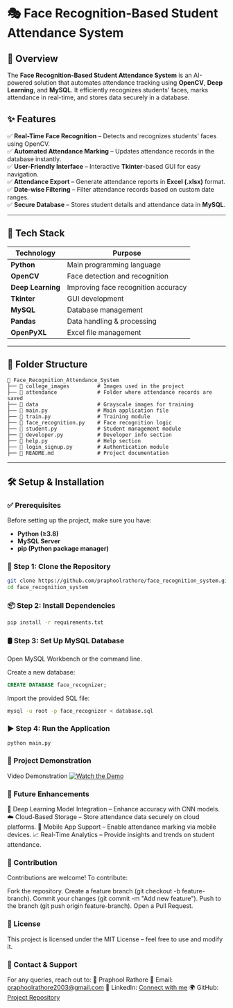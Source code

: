 # 🎭 Face Recognition-Based Student Attendance System

## 📌 Overview
The **Face Recognition-Based Student Attendance System** is an AI-powered solution that automates attendance tracking using **OpenCV**, **Deep Learning**, and **MySQL**. It efficiently recognizes students' faces, marks attendance in real-time, and stores data securely in a database.

## ✨ Features
✅ **Real-Time Face Recognition** – Detects and recognizes students' faces using OpenCV.  
✅ **Automated Attendance Marking** – Updates attendance records in the database instantly.  
✅ **User-Friendly Interface** – Interactive **Tkinter**-based GUI for easy navigation.  
✅ **Attendance Export** – Generate attendance reports in **Excel (.xlsx)** format.  
✅ **Date-wise Filtering** – Filter attendance records based on custom date ranges.  
✅ **Secure Database** – Stores student details and attendance data in **MySQL**.  

---

## 🚀 Tech Stack
| **Technology** | **Purpose** |
|---------------|------------|
| **Python** | Main programming language |
| **OpenCV** | Face detection and recognition |
| **Deep Learning** | Improving face recognition accuracy |
| **Tkinter** | GUI development |
| **MySQL** | Database management |
| **Pandas** | Data handling & processing |
| **OpenPyXL** | Excel file management |

---

## 📂 Folder Structure
```
📁 Face_Recognition_Attendance_System
├── 📂 college_images         # Images used in the project
├── 📂 attendance             # Folder where attendance records are saved
├── 📂 data                   # Grayscale images for training
├── 📄 main.py                # Main application file
├── 📄 train.py               # Training module
├── 📄 face_recognition.py    # Face recognition logic
├── 📄 student.py             # Student management module
├── 📄 developer.py           # Developer info section
├── 📄 help.py                # Help section
├── 📄 login_signup.py        # Authentication module
├── 📄 README.md              # Project documentation

```


---

## 🛠️ Setup & Installation

### ✅ Prerequisites
Before setting up the project, make sure you have:
- **Python (≥3.8)**
- **MySQL Server**
- **pip (Python package manager)**

### 🔽 Step 1: Clone the Repository
```sh
git clone https://github.com/praphoolrathore/face_recognition_system.git
cd face_recognition_system
```
### 📦 Step 2: Install Dependencies
```sh
pip install -r requirements.txt
```

### 🛢️ Step 3: Set Up MySQL Database
Open MySQL Workbench or the command line.

Create a new database:
```sql
CREATE DATABASE face_recognizer;
```
Import the provided SQL file:
```sh
mysql -u root -p face_recognizer < database.sql
```

### ▶️ Step 4: Run the Application
```sh
python main.py
```


### 🎥 Project Demonstration

 Video Demonstration
[![Watch the Demo](https://img.youtube.com/vi/rTaP-dTynvI/maxresdefault.jpg)](https://youtu.be/rTaP-dTynvI)



### 🔮 Future Enhancements

🚀 Deep Learning Model Integration – Enhance accuracy with CNN models.
☁️ Cloud-Based Storage – Store attendance data securely on cloud platforms.
📱 Mobile App Support – Enable attendance marking via mobile devices.
📈 Real-Time Analytics – Provide insights and trends on student attendance.

### 🤝 Contribution

Contributions are welcome! To contribute:

Fork the repository.
Create a feature branch (git checkout -b feature-branch).
Commit your changes (git commit -m "Add new feature").
Push to the branch (git push origin feature-branch).
Open a Pull Request.

### 📜 License
This project is licensed under the MIT License – feel free to use and modify it.


### 📧 Contact & Support

For any queries, reach out to:
👤 Praphool Rathore
📩 Email: praphoolrathore2003@gmail.com
🔗 LinkedIn: [Connect with me](www.linkedin.com/in/praphool-rathore-b67ba82a8)
🌍 GitHub: [Project Repository](https://github.com/praphoolrathore/face_recognition_system)



